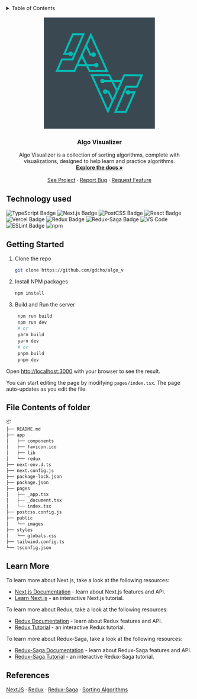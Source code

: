 <!-- TABLE OF CONTENTS -->
<details>
  <summary>Table of Contents</summary>
  <ol>
    <li>
      <a href="#technology-used">Technology used</a>      
    </li>
    <li><a href="#getting-started">Getting started</a></li>
    <li><a href="#file-contents-of-folder">File Contents of folder</a></li>
    <li><a href="#learn-more">Learn More</a></li>
    <li><a href="#references">References</a></li>
  </ol>
</details>
<br />
<div align="center">
  <a href="https://github.com/gdcho/algo_v">
    <img src="/public/images/algov.png" alt="Logo" width="300" height="300">
  </a>

  <h3 align="center">Algo Visualizer</h3>


  <p align="center">
    Algo Visualizer is a collection of sorting algorithms, complete with visualizations, designed to help learn and practice algorithms. 
    <br />
    <a href="https://github.com/gdcho/algo_v"><strong>Explore the docs »</strong></a>
    <br />
    <br />
    <a href="https://algo-v-sepia.vercel.app/">See Project</a>
    ·
    <a href="https://github.com/gdcho/algo_v/issues">Report Bug</a>
    ·
    <a href="https://github.com/gdcho/algo_v/issues">Request Feature</a>
  </p>
</div>


## Technology used

![TypeScript Badge](https://img.shields.io/badge/TypeScript-3178C6?logo=typescript&logoColor=fff&style=for-the-badge)
![Next.js Badge](https://img.shields.io/badge/Next.js-000?logo=nextdotjs&logoColor=fff&style=for-the-badge)
![PostCSS Badge](https://img.shields.io/badge/PostCSS-DD3A0A?logo=postcss&logoColor=fff&style=for-the-badge)
![React Badge](https://img.shields.io/badge/React-61DAFB?logo=react&logoColor=000&style=for-the-badge)
![Vercel Badge](https://img.shields.io/badge/Vercel-000?logo=vercel&logoColor=fff&style=for-the-badge)
![Redux Badge](https://img.shields.io/badge/Redux-764ABC?logo=redux&logoColor=fff&style=for-the-badge)
![Redux-Saga Badge](https://img.shields.io/badge/Redux--Saga-999?logo=reduxsaga&logoColor=fff&style=for-the-badge)
![VS Code](https://img.shields.io/badge/VS%20Code-007ACC?style=for-the-badge&logo=visual-studio-code&logoColor=white)
![ESLint Badge](https://img.shields.io/badge/ESLint-4B32C3?logo=eslint&logoColor=fff&style=for-the-badge)
![npm](https://img.shields.io/badge/npm-CB3837?style=for-the-badge&logo=npm&logoColor=white)

## Getting Started

1. Clone the repo
   ```sh
   git clone https://github.com/gdcho/algo_v
   ```
2. Install NPM packages

   ```sh
   npm install
   ```
3. Build and Run the server

   ```sh
    npm run build
    npm run dev
    # or
    yarn build
    yarn dev
    # or
    pnpm build
    pnpm dev
    ```

Open [http://localhost:3000](http://localhost:3000) with your browser to see the result.

You can start editing the page by modifying `pages/index.tsx`. The page auto-updates as you edit the file.

## File Contents of folder

```
📦
├── README.md
├── app
│   ├── components
│   ├── favicon.ico
│   ├── lib
│   └── redux
├── next-env.d.ts
├── next.config.js
├── package-lock.json
├── package.json
├── pages
│   ├── _app.tsx
│   ├── _document.tsx
│   └── index.tsx
├── postcss.config.js
├── public
│   └── images
├── styles
│   └── globals.css
├── tailwind.config.ts
└── tsconfig.json
```

## Learn More

To learn more about Next.js, take a look at the following resources:

- [Next.js Documentation](https://nextjs.org/docs) - learn about Next.js features and API.
- [Learn Next.js](https://nextjs.org/learn) - an interactive Next.js tutorial.

To learn more about Redux, take a look at the following resources:

- [Redux Documentation](https://redux.js.org/) - learn about Redux features and API.
- [Redux Tutorial](https://redux.js.org/basics/basic-tutorial) - an interactive Redux tutorial.

To learn more about Redux-Saga, take a look at the following resources:

- [Redux-Saga Documentation](https://redux-saga.js.org/) - learn about Redux-Saga features and API.
- [Redux-Saga Tutorial](https://redux-saga.js.org/docs/introduction/BeginnerTutorial.html) - an interactive Redux-Saga tutorial.


## References

[NextJS](https://nextjs.org/) ·
[Redux](https://redux.js.org/) ·
[Redux-Saga](https://redux-saga.js.org/) ·
[Sorting Algorithms](https://www.geeksforgeeks.org/sorting-algorithms/) 
